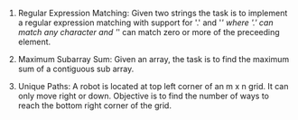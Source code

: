1. Regular Expression Matching: Given two strings the task is to implement a regular expression matching with support for '.' and '*' where '.' can match any character and '*' can match zero or more of the preceeding element.

2. Maximum Subarray Sum: Given an array, the task is to find the maximum sum of a contiguous sub array. 

3. Unique Paths: A robot is located at top left corner of an m x n grid. It can only move right or down. Objective is to find the number of ways to reach the bottom right corner of the grid. 
